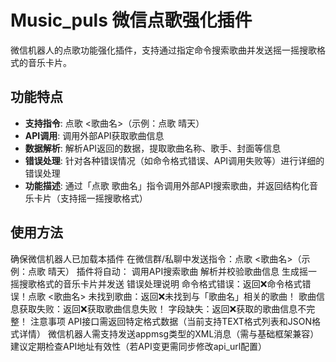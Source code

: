# Music_puls 微信点歌强化插件

微信机器人的点歌功能强化插件，支持通过指定命令搜索歌曲并发送摇一摇搜歌格式的音乐卡片。
## 功能特点
- **支持指令**: 点歌 <歌曲名>（示例：点歌 晴天）
- **API调用**: 调用外部API获取歌曲信息
- **数据解析**: 解析API返回的数据，提取歌曲名称、歌手、封面等信息
- **错误处理**: 针对各种错误情况（如命令格式错误、API调用失败等）进行详细的错误处理
- **功能描述**: 通过「点歌 歌曲名」指令调用外部API搜索歌曲，并返回结构化音乐卡片（支持摇一摇搜歌格式）

## 使用方法
确保微信机器人已加载本插件
在微信群/私聊中发送指令：点歌 <歌曲名>（示例：点歌 晴天）
插件将自动：
调用API搜索歌曲
解析并校验歌曲信息
生成摇一摇搜歌格式的音乐卡片并发送
错误处理说明
命令格式错误：返回❌命令格式错误！点歌 <歌曲名>
未找到歌曲：返回❌未找到与「歌曲名」相关的歌曲！
歌曲信息获取失败：返回❌获取歌曲信息失败！
字段缺失：返回❌获取的歌曲信息不完整！
注意事项
API接口需返回特定格式数据（当前支持TEXT格式列表和JSON格式详情）
微信机器人需支持发送appmsg类型的XML消息（需与基础框架兼容）
建议定期检查API地址有效性（若API变更需同步修改api_url配置）
